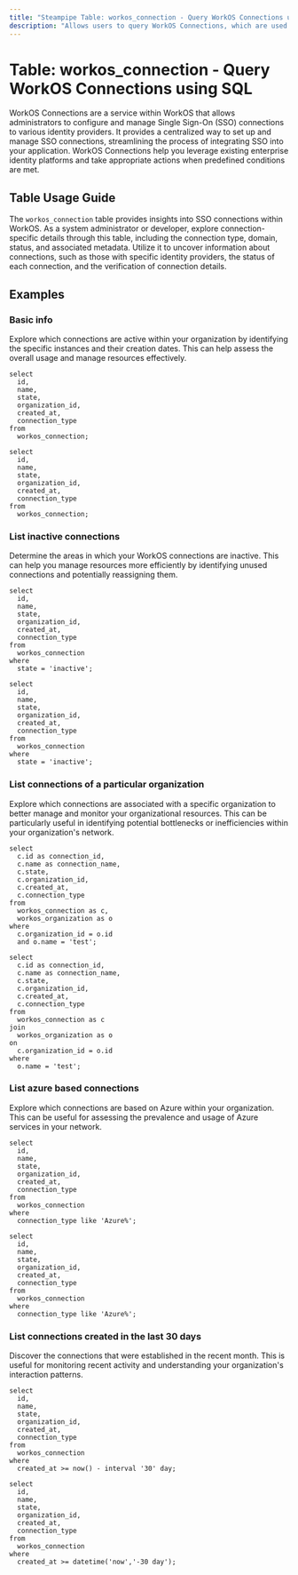 ```yaml
---
title: "Steampipe Table: workos_connection - Query WorkOS Connections using SQL"
description: "Allows users to query WorkOS Connections, which are used to configure and manage Single Sign-On (SSO) connections to identity providers."
---
```


# Table: workos_connection - Query WorkOS Connections using SQL

WorkOS Connections are a service within WorkOS that allows administrators to configure and manage Single Sign-On (SSO) connections to various identity providers. It provides a centralized way to set up and manage SSO connections, streamlining the process of integrating SSO into your application. WorkOS Connections help you leverage existing enterprise identity platforms and take appropriate actions when predefined conditions are met.

## Table Usage Guide

The `workos_connection` table provides insights into SSO connections within WorkOS. As a system administrator or developer, explore connection-specific details through this table, including the connection type, domain, status, and associated metadata. Utilize it to uncover information about connections, such as those with specific identity providers, the status of each connection, and the verification of connection details.

## Examples

### Basic info
Explore which connections are active within your organization by identifying the specific instances and their creation dates. This can help assess the overall usage and manage resources effectively.

```sql+postgres
select
  id,
  name,
  state,
  organization_id,
  created_at,
  connection_type
from
  workos_connection;
```

```sql+sqlite
select
  id,
  name,
  state,
  organization_id,
  created_at,
  connection_type
from
  workos_connection;
```

### List inactive connections
Determine the areas in which your WorkOS connections are inactive. This can help you manage resources more efficiently by identifying unused connections and potentially reassigning them.

```sql+postgres
select
  id,
  name,
  state,
  organization_id,
  created_at,
  connection_type
from
  workos_connection
where
  state = 'inactive';
```

```sql+sqlite
select
  id,
  name,
  state,
  organization_id,
  created_at,
  connection_type
from
  workos_connection
where
  state = 'inactive';
```

### List connections of a particular organization
Explore which connections are associated with a specific organization to better manage and monitor your organizational resources. This can be particularly useful in identifying potential bottlenecks or inefficiencies within your organization's network.

```sql+postgres
select
  c.id as connection_id,
  c.name as connection_name,
  c.state,
  c.organization_id,
  c.created_at,
  c.connection_type
from
  workos_connection as c,
  workos_organization as o
where
  c.organization_id = o.id
  and o.name = 'test';
```

```sql+sqlite
select
  c.id as connection_id,
  c.name as connection_name,
  c.state,
  c.organization_id,
  c.created_at,
  c.connection_type
from
  workos_connection as c
join
  workos_organization as o
on
  c.organization_id = o.id
where
  o.name = 'test';
```

### List azure based connections
Explore which connections are based on Azure within your organization. This can be useful for assessing the prevalence and usage of Azure services in your network.

```sql+postgres
select
  id,
  name,
  state,
  organization_id,
  created_at,
  connection_type
from
  workos_connection
where
  connection_type like 'Azure%';
```

```sql+sqlite
select
  id,
  name,
  state,
  organization_id,
  created_at,
  connection_type
from
  workos_connection
where
  connection_type like 'Azure%';
```

### List connections created in the last 30 days
Discover the connections that were established in the recent month. This is useful for monitoring recent activity and understanding your organization's interaction patterns.

```sql+postgres
select
  id,
  name,
  state,
  organization_id,
  created_at,
  connection_type
from
  workos_connection
where
  created_at >= now() - interval '30' day;
```

```sql+sqlite
select
  id,
  name,
  state,
  organization_id,
  created_at,
  connection_type
from
  workos_connection
where
  created_at >= datetime('now','-30 day');
```